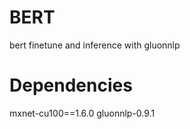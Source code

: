 # BERT
bert finetune and inference with gluonnlp  

# Dependencies
mxnet-cu100==1.6.0
gluonnlp-0.9.1
